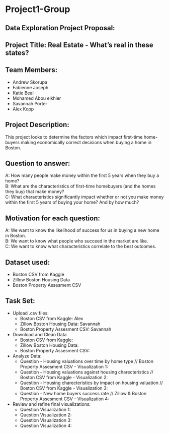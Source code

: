 # Project1-Group
## Data Exploration Project Proposal:

## Project Title: Real Estate - What’s real in these states?

## Team Members:
* Andrew Skorupa
* Fabienne Joseph
* Katie Beal
* Mohamed Abou elkhier
* Savannah Porter
* Alex Kopp

## Project Description:
This project looks to determine the factors which impact first-time home-buyers making economically correct decisions when buying a home in Boston.

## Question to answer:
A: How many people make money within the first 5 years when they buy a home? <br>
B: What are the characteristics of first-time homebuyers (and the homes they buy) that make money? <br>
C: What characteristics significantly impact whether or not you make money within the first 5 years of buying your home? And by how much? <br>

## Motivation for each question:
A: We want to know the likelihood of success for us in buying a new home in Boston. <br>
B: We want to know what people who succeed in the market are like. <br>
C: We want to know what characteristics correlate to the best outcomes. <br>

## Dataset used:
* Boston CSV from Kaggle
* Zillow Boston Housing Data
* Boston Property Assesment CSV

## Task Set:
* Upload .csv files:
    * Boston CSV from Kaggle: Alex
    * Zillow Boston Housing Data: Savannah
    * Boston Property Assesment CSV: Savannah
* Download and Clean Data
    * Boston CSV from Kaggle: 
    * Zillow Boston Housing Data: 
    * Boston Property Assesment CSV: 
* Analyze Data:
    * Question - Housing valuations over time by home type // Boston Property Assesment CSV - Visualization 1:
    * Question - Housing valuations against housing charecteristics // Boston CSV from Kaggle - Visualization 2:
    * Question - Housing charecteristics by impact on housing valuation // Boston CSV from Kaggle - Visualization 3:
    * Question - New home buyers success rate // Zillow & Boston Property Assesment CSV - Visualization 4:
* Review and refine final visualizations:
    * Question Visualization 1:
    * Question Visualization 2:
    * Question Visualization 3:
    * Question Visualization 4: